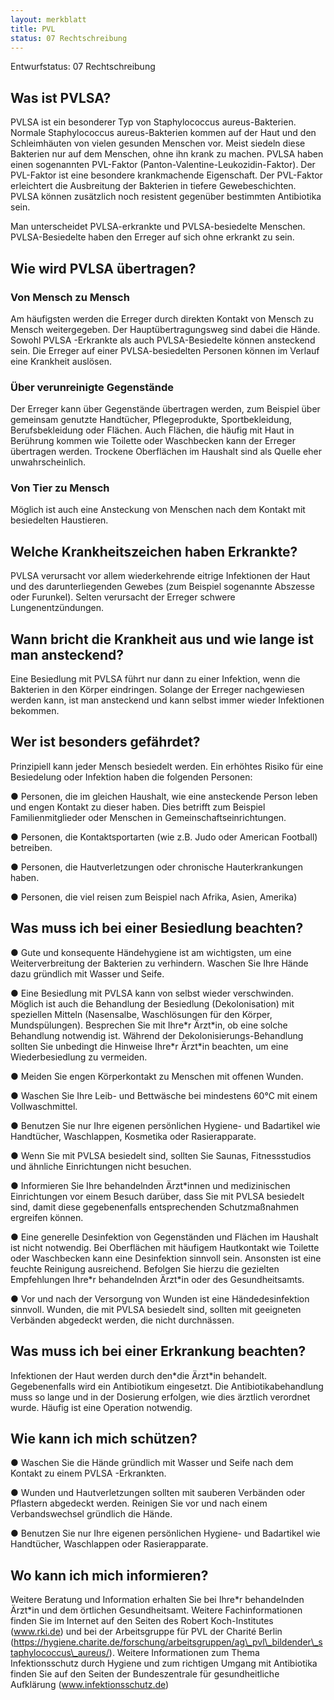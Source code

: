 ```yaml
---
layout: merkblatt
title: PVL
status: 07 Rechtschreibung
---
```

Entwurfstatus: 07 Rechtschreibung
 
## Was ist PVLSA?

PVLSA ist ein besonderer Typ von Staphylococcus aureus-Bakterien.
Normale Staphylococcus aureus-Bakterien kommen auf der Haut und den
Schleimhäuten von vielen gesunden Menschen vor. Meist siedeln diese
Bakterien nur auf dem Menschen, ohne ihn krank zu machen. PVLSA haben
einen sogenannten PVL-Faktor (Panton-Valentine-Leukozidin-Faktor). Der
PVL-Faktor ist eine besondere krankmachende Eigenschaft. Der PVL-Faktor
erleichtert die Ausbreitung der Bakterien in tiefere Gewebeschichten.
PVLSA können zusätzlich noch resistent gegenüber bestimmten Antibiotika
sein.

Man unterscheidet PVLSA-erkrankte und PVLSA-besiedelte Menschen.
PVLSA-Besiedelte haben den Erreger auf sich ohne erkrankt zu sein.

## Wie wird PVLSA übertragen?

### Von Mensch zu Mensch

Am häufigsten werden die Erreger durch direkten Kontakt von Mensch zu
Mensch weitergegeben. Der Hauptübertragungsweg sind dabei die Hände.
Sowohl PVLSA -Erkrankte als auch PVLSA-Besiedelte können ansteckend
sein. Die Erreger auf einer PVLSA-besiedelten Personen können im Verlauf
eine Krankheit auslösen.

### Über verunreinigte Gegenstände

Der Erreger kann über Gegenstände übertragen werden, zum Beispiel über
gemeinsam genutzte Handtücher, Pflegeprodukte, Sportbekleidung,
Berufsbekleidung oder Flächen. Auch Flächen, die häufig mit Haut in
Berührung kommen wie Toilette oder Waschbecken kann der Erreger
übertragen werden. Trockene Oberflächen im Haushalt sind als Quelle
eher unwahrscheinlich.

### Von Tier zu Mensch

Möglich ist auch eine Ansteckung von Menschen nach dem Kontakt mit
besiedelten Haustieren.

## Welche Krankheitszeichen haben Erkrankte?

PVLSA verursacht vor allem wiederkehrende eitrige Infektionen der Haut
und des darunterliegenden Gewebes (zum Beispiel sogenannte Abszesse oder
Furunkel). Selten verursacht der Erreger schwere Lungenentzündungen.

## Wann bricht die Krankheit aus und wie lange ist man ansteckend?

Eine Besiedlung mit PVLSA führt nur dann zu einer Infektion, wenn die
Bakterien in den Körper eindringen. Solange der Erreger nachgewiesen
werden kann, ist man ansteckend und kann selbst immer wieder Infektionen
bekommen.

## Wer ist besonders gefährdet?

Prinzipiell kann jeder Mensch besiedelt werden. Ein erhöhtes Risiko für
eine Besiedelung oder Infektion haben die folgenden Personen:

● Personen, die im gleichen Haushalt, wie eine ansteckende Person leben
und engen Kontakt zu dieser haben. Dies betrifft zum Beispiel
Familienmitglieder oder Menschen in Gemeinschaftseinrichtungen.

● Personen, die Kontaktsportarten (wie z.B. Judo oder American Football)
betreiben.

● Personen, die Hautverletzungen oder chronische Hauterkrankungen haben.

● Personen, die viel reisen zum Beispiel nach Afrika, Asien, Amerika)

## Was muss ich bei einer Besiedlung beachten?

● Gute und konsequente Händehygiene ist am wichtigsten, um eine
Weiterverbreitung der Bakterien zu verhindern. Waschen Sie Ihre Hände
dazu gründlich mit Wasser und Seife.

● Eine Besiedlung mit PVLSA kann von selbst wieder verschwinden. Möglich
ist auch die Behandlung der Besiedlung (Dekolonisation) mit speziellen
Mitteln (Nasensalbe, Waschlösungen für den Körper, Mundspülungen).
Besprechen Sie mit Ihre\*r Ärzt\*in, ob eine solche Behandlung notwendig
ist. Während der Dekolonisierungs-Behandlung sollten Sie unbedingt die
Hinweise Ihre\*r Ärzt\*in beachten, um eine Wiederbesiedlung zu
vermeiden.

● Meiden Sie engen Körperkontakt zu Menschen mit offenen Wunden.

● Waschen Sie Ihre Leib- und Bettwäsche bei mindestens 60°C mit einem
Vollwaschmittel.

● Benutzen Sie nur Ihre eigenen persönlichen Hygiene- und Badartikel wie
Handtücher, Waschlappen, Kosmetika oder Rasierapparate.

● Wenn Sie mit PVLSA besiedelt sind, sollten Sie Saunas, Fitnessstudios
und ähnliche Einrichtungen nicht besuchen.

● Informieren Sie Ihre behandelnden Ärzt\*innen und medizinischen
Einrichtungen vor einem Besuch darüber, dass Sie mit PVLSA besiedelt
sind, damit diese gegebenenfalls entsprechenden Schutzmaßnahmen
ergreifen können.

● Eine generelle Desinfektion von Gegenständen und Flächen im Haushalt
ist nicht notwendig. Bei Oberflächen mit häufigem Hautkontakt wie
Toilette oder Waschbecken kann eine Desinfektion sinnvoll sein.
Ansonsten ist eine feuchte Reinigung ausreichend. Befolgen Sie hierzu
die gezielten Empfehlungen Ihre\*r behandelnden Ärzt\*in oder des
Gesundheitsamts.

● Vor und nach der Versorgung von Wunden ist eine Händedesinfektion
sinnvoll. Wunden, die mit PVLSA besiedelt sind, sollten mit geeigneten
Verbänden abgedeckt werden, die nicht durchnässen.

## Was muss ich bei einer Erkrankung beachten?

Infektionen der Haut werden durch den\*die Ärzt\*in behandelt.
Gegebenenfalls wird ein Antibiotikum eingesetzt. Die
Antibiotikabehandlung muss so lange und in der Dosierung erfolgen, wie
dies ärztlich verordnet wurde. Häufig ist eine Operation notwendig.

## Wie kann ich mich schützen?

● Waschen Sie die Hände gründlich mit Wasser und Seife nach dem Kontakt
zu einem PVLSA -Erkrankten.

● Wunden und Hautverletzungen sollten mit sauberen Verbänden oder
Pflastern abgedeckt werden. Reinigen Sie vor und nach einem
Verbandswechsel gründlich die Hände.

● Benutzen Sie nur Ihre eigenen persönlichen Hygiene- und Badartikel wie
Handtücher, Waschlappen oder Rasierapparate.

## Wo kann ich mich informieren?

Weitere Beratung und Information erhalten Sie bei Ihre\*r behandelnden
Ärzt\*in und dem örtlichen Gesundheitsamt. Weitere Fachinformationen
finden Sie im Internet auf den Seiten des Robert Koch-Institutes
([<span class="underline">www.rki.de</span>](http://www.rki.de)) und bei
der Arbeitsgruppe für PVL der Charité Berlin
(https://hygiene.charite.de/forschung/arbeitsgruppen/ag\_pvl\_bildender\_staphylococcus\_aureus/).
Weitere Informationen zum Thema Infektionsschutz durch Hygiene und zum
richtigen Umgang mit Antibiotika finden Sie auf den Seiten der
Bundeszentrale für gesundheitliche Aufklärung (www.infektionsschutz.de)
